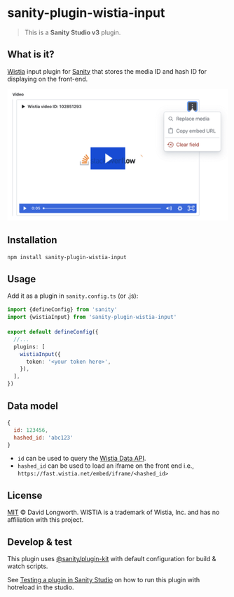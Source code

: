 # sanity-plugin-wistia-input

> This is a **Sanity Studio v3** plugin.

## What is it?

[Wistia](https://wistia.com/) input plugin for [Sanity](https://sanity.io/) that stores the media ID and hash ID for displaying on the front-end.

![Plugin with a video selected](https://github.com/abovedave/sanity-wistia-input/raw/main/assets/wistia-input-video.png)

## Installation

```sh
npm install sanity-plugin-wistia-input
```

## Usage

Add it as a plugin in `sanity.config.ts` (or .js):

```ts
import {defineConfig} from 'sanity'
import {wistiaInput} from 'sanity-plugin-wistia-input'

export default defineConfig({
  //...
  plugins: [
    wistiaInput({
      token: '<your token here>',
    }),
  ],
})
```

## Data model

```js
{
  id: 123456,
  hashed_id: 'abc123'
}
```

- `id` can be used to query the [Wistia Data API](https://wistia.com/support/developers/data-api).
- `hashed_id` can be used to load an iframe on the front end i.e., `https://fast.wistia.net/embed/iframe/<hashed_id>`

## License

[MIT](LICENSE) © David Longworth. WISTIA is a trademark of Wistia, Inc. and has no affiliation with this project.

## Develop & test

This plugin uses [@sanity/plugin-kit](https://github.com/sanity-io/plugin-kit) with default configuration for build & watch scripts.

See [Testing a plugin in Sanity Studio](https://github.com/sanity-io/plugin-kit#testing-a-plugin-in-sanity-studio)
on how to run this plugin with hotreload in the studio.

